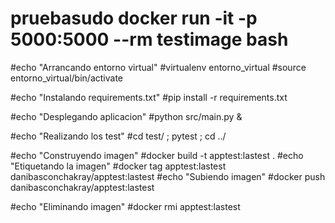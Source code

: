 # pruebasudo docker run -it -p 5000:5000 --rm testimage bash


#echo "Arrancando entorno virtual"
#virtualenv entorno_virtual
#source entorno_virtual/bin/activate

#echo "Instalando requirements.txt"
#pip install -r requirements.txt

#echo "Desplegando aplicacion"
#python src/main.py &

#echo "Realizando los test"
#cd test/ ; pytest ; cd ../

#echo "Construyendo imagen"
#docker build -t apptest:lastest .
#echo "Etiquetando la imagen"
#docker tag apptest:lastest danibasconchakray/apptest:lastest
#echo "Subiendo imagen"
#docker push danibasconchakray/apptest:lastest

#echo "Eliminando imagen"
#docker rmi apptest:lastest

